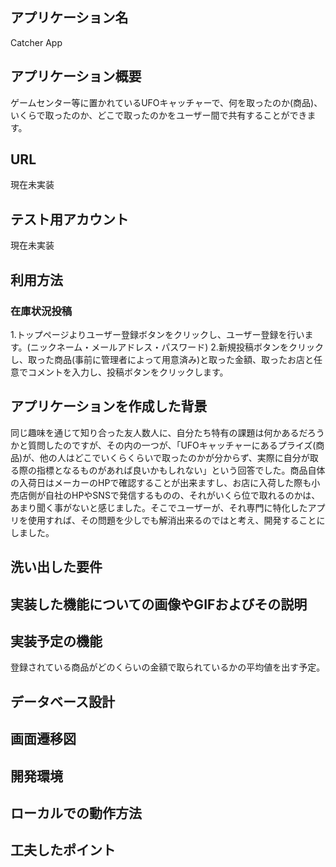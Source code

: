 ## アプリケーション名
Catcher App

## アプリケーション概要
ゲームセンター等に置かれているUFOキャッチャーで、何を取ったのか(商品)、いくらで取ったのか、どこで取ったのかをユーザー間で共有することができます。

## URL
現在未実装

## テスト用アカウント
現在未実装

## 利用方法

### 在庫状況投稿
1.トップページよりユーザー登録ボタンをクリックし、ユーザー登録を行います。(ニックネーム・メールアドレス・パスワード)
2.新規投稿ボタンをクリックし、取った商品(事前に管理者によって用意済み)と取った金額、取ったお店と任意でコメントを入力し、投稿ボタンをクリックします。

## アプリケーションを作成した背景
同じ趣味を通じて知り合った友人数人に、自分たち特有の課題は何かあるだろうかと質問したのですが、その内の一つが、「UFOキャッチャーにあるプライズ(商品)が、他の人はどこでいくらくらいで取ったのかが分からず、実際に自分が取る際の指標となるものがあれば良いかもしれない」という回答でした。商品自体の入荷日はメーカーのHPで確認することが出来ますし、お店に入荷した際も小売店側が自社のHPやSNSで発信するものの、それがいくら位で取れるのかは、あまり聞く事がないと感じました。そこでユーザーが、それ専門に特化したアプリを使用すれば、その問題を少しでも解消出来るのではと考え、開発することにしました。

## 洗い出した要件

## 実装した機能についての画像やGIFおよびその説明

## 実装予定の機能
登録されている商品がどのくらいの金額で取られているかの平均値を出す予定。

## データベース設計

## 画面遷移図

## 開発環境

## ローカルでの動作方法

## 工夫したポイント

